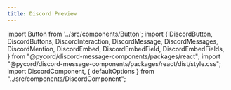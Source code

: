 ```yaml
---
title: Discord Preview
---
```

import Button from '../src/components/Button'; 
import { DiscordButton, DiscordButtons, DiscordInteraction, DiscordMessage, DiscordMessages, DiscordMention, DiscordEmbed, DiscordEmbedField, DiscordEmbedFields, } from "@pycord/discord-message-components/packages/react"; 
import "@pycord/discord-message-components/packages/react/dist/style.css"; 
import DiscordComponent, { defaultOptions } from "../src/components/DiscordComponent";
